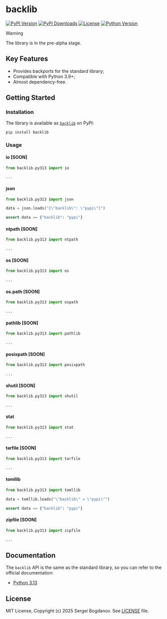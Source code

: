# backlib

[![PyPI Version][shields/pypi/version]][pypi/homepage]
[![PyPI Downloads][shields/pypi/downloads]][pypi/homepage]
[![License][shields/pypi/license]][github/license]
[![Python Version][shields/python/version]][pypi/homepage]

> [!WARNING]
> The library is in the pre-alpha stage.

## Key Features

* Provides backports for the standard library;
* Compatible with Python 3.9+;
* Almost dependency-free.

## Getting Started

### Installation

The library is available as [`backlib`][pypi/homepage] on PyPI:

```shell
pip install backlib
```

### Usage

#### io [SOON]

```python
from backlib.py313 import io

...
```

#### json

```python
from backlib.py313 import json

data = json.loads("{\"backlib\": \"pypi\"}")

assert data == {"backlib": "pypi"}
```

#### ntpath [SOON]

```python
from backlib.py313 import ntpath

...
```

#### os [SOON]

```python
from backlib.py313 import os

...
```

#### os.path [SOON]

```python
from backlib.py313 import ospath

...
```

#### pathlib [SOON]

```python
from backlib.py313 import pathlib

...
```

#### posixpath [SOON]

```python
from backlib.py313 import posixpath

...
```

#### shutil [SOON]

```python
from backlib.py313 import shutil

...
```

#### stat

```python
from backlib.py313 import stat

...
```

#### tarfile [SOON]

```python
from backlib.py313 import tarfile

...
```

#### tomllib

```python
from backlib.py313 import tomllib

data = tomllib.loads("\"backlib\" = \"pypi\"")

assert data == {"backlib": "pypi"}
```

#### zipfile [SOON]

```python
from backlib.py313 import zipfile

...
```

## Documentation

The `backlib` API is the same as the standard library, so you can refer to the official documentation:

* [Python 3.13][docs/3.13]

## License

MIT License, Copyright (c) 2025 Sergei Bogdanov. See [LICENSE][github/license] file.

<!-- --- --- --- --- --- --- --- --- --- --- --- --- --- --- --- --- --- --- --- --- --- --- --- --- --- --- --- --- -->

[docs/3.13]: https://docs.python.org/3.13/library/index.html

[github/license]: https://github.com/syubogdanov/backlib/tree/main/LICENSE

[pypi/homepage]: https://pypi.org/project/backlib/

[shields/pypi/downloads]: https://img.shields.io/pypi/dm/backlib.svg?color=green
[shields/pypi/license]: https://img.shields.io/pypi/l/backlib.svg?color=green
[shields/pypi/version]: https://img.shields.io/pypi/v/backlib.svg?color=green
[shields/python/version]: https://img.shields.io/pypi/pyversions/backlib.svg?color=green
